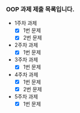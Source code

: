 ### OOP 과제 제출 목록입니다.

- 1주차 과제
    - [x] 1번 문제
    - [x] 2번 문제
    
- 2주차 과제
    - [x] 1번 문제

- 3주차 과제
    - [x] 1번 문제

- 4주차 과제
    - [x] 1번 문제
    - [x] 2번 문제
    
- 5주차 과제
    - [x] 1번 문제